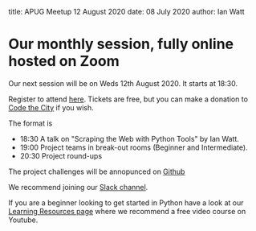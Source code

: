 title: APUG Meetup 12 August 2020
date: 08 July 2020
author: Ian Watt

# Our monthly session, fully online hosted on Zoom 

Our next session will be on Weds 12th August 2020. It starts at 18:30. 

Register to attend [here](https://ti.to/code-the-city/aberdeen-python-user-group-aug-2020). Tickets are free, but you can make a donation to [Code the City](https://codethecity.org) if you wish. 

The format is 

* 18:30 A talk on "Scraping the Web with Python Tools" by Ian Watt. 
* 19:00 Project teams in break-out rooms (Beginner and Intermediate). 
* 20:30 Project round-ups

The project challenges will be annopunced on [Github](https://github.com/PythonAberdeen/user_group/tree/master/)

We recommend joining our [Slack channel](https://join.slack.com/t/python-aberdeen/shared_invite/zt-fe4vr06d-TavzVV4ZusCxYLEdCqxsyQ). 

If you are a beginner looking to get started in Python have a look at our [Learning Resources page](https://pythonaberdeen.github.io/pages/learning-resources.html) where we recommend a free video course on Youtube. 

